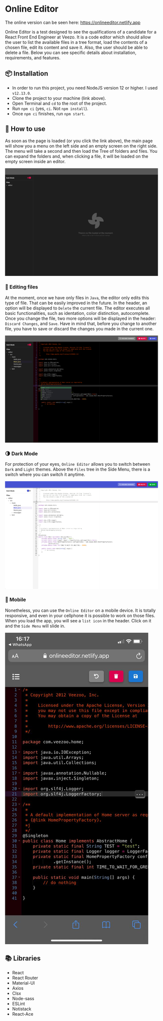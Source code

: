 # Online Editor

The online version can be seen here: https://onlineeditor.netlify.app

Online Editor is a test designed to see the qualifications of a candidate for a React Front End Engineer at Veezo. It is a code editor which should allow the user to list the available files in a tree format, load the contents of a chosen file, edit its content and save it. Also, the user should be able to delete a file. Below you can see specific details about installation, requirements, and features.

## 📦 Installation
- In order to run this project, you need NodeJS version 12 or higher. I used `v12.13.0`.
- Clone the project to your machine (link above). 
- Open Terminal and `cd` to the root of the project.
- Run `npm ci` (yes, `ci`. Not `npm install`).
- Once `npm ci` finishes, run `npm start`.

## 🚀 How to use
As soon as the page is loaded (or you click the link above), the main page will show you a menu on the left side and an empty screen on the right side. The menu will take a second and then load the Tree of folders and files. You can expand the folders and, when clicking a file, it will be loaded on the empty screen inside an editor. 

<img alt='initial' src='https://github.com/markcorrea/online-editor/blob/master/readme/initial.png' />

### 📄 Editing files
At the moment, once we have only files in `Java`, the editor only edits this type of file. That can be easily improved in the future. In the header, an option will be displayed to `Delete` the current file. 
The editor executes all basic functionalities, such as identation, color distinction, autocomplete. Once you change the file, two more options will be displayed in the header: `Discard Changes`, and `Save`. Have in mind that, before you change to another file, you have to save or discard the changes you made in the current one.

<img alt='code' src='https://github.com/markcorrea/online-editor/blob/master/readme/code.png' />

### :last_quarter_moon: Dark Mode
For protection of your eyes, `Online Editor` allows you to switch between `Dark` and `Light` themes. Above the `Files` tree in the Side Menu, there is a switch where you can switch it anytime. 

<img alt='light' src='https://github.com/markcorrea/online-editor/blob/master/readme/light.png' />

### :iphone: Mobile
Nonetheless, you can use the `Online Editor` on a mobile device. It is totally responsive, and even in your cellphone it is possible to work on those files. When you load the app, you will see a `list icon` in the header. Click on it and the `Side Menu` will slide in. 

<img alt='mobile' src='https://github.com/markcorrea/online-editor/blob/master/readme/mobile.png' />

## :books: Libraries
- React
- React Router
- Material-UI
- Axios
- Clsx
- Node-sass
- ESLint
- Notistack
- React-Ace
